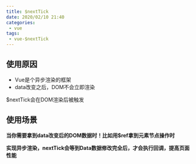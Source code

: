 ```yaml
---
title: $nextTick
date: 2020/02/10 21:40
categories: 
 - vue
tags: 
 - vue-$nextTick
---
```


<!-- more -->

## 使用原因

- Vue是个异步渲染的框架
- data改变之后，DOM不会立即渲染

$nextTick会在DOM渲染后被触发

## 使用场景

**当你需要拿到data改变后的DOM数据时！比如用$ref拿到元素节点操作时**

**实现异步渲染，nextTick会等到Data数据修改完全后，才会执行回调，提高页面性能**


